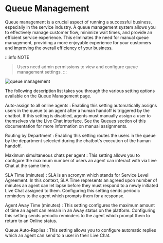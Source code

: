 # Queue Management

Queue management is a crucial aspect of running a successful business, especially in the service industry. A queue management system allows you to effectively manage customer flow, minimize wait times, and provide an efficient service experience. This eliminates the need for manual queue management, providing a more enjoyable experience for your customers and improving the overall efficiency of your business.

:::info NOTE
> Users need admin permissions to view and configure queue management settings.
:::

![queue management](https://botlhale-ai-assets.s3.amazonaws.com/queue-management.png)

The following description list takes you through the various setting options available on the Queue Management page.

Auto-assign to all online agents
: Enabling this setting automatically assigns users in the queue to an agent after a human handoff is triggered by the chatbot. If this setting is disabled, agents must manually assign a user to themselves via the Live Chat interface. See the [Queues](3%20-%20Queue.md) section of this documentation for more information on manual assignments.

Routing by Department
: Enabling this setting routes the users in the queue by the department selected during the chatbot's execution of the human handoff.  

Maximum simultaneous chats per agent
: This setting allows you to configure the maximum number of users an agent can interact with via Live Chat at the same time. 

SLA Time (minutes)
: SLA is an acronym which stands for Service Level Agreement. In this context, SLA Time represents an agreed upon number of minutes an agent can let lapse before they must respond to a newly initiated Live Chat assigned to them. Configuring this setting sends periodic reminders to the agent which prompts them for a response.

Agent Away Time (minutes)
: This setting configures the maximum amount of time an agent can remain in an Away status on the platform. Configuring this setting sends periodic reminders to the agent which prompt them to return to an Online status.

Queue Auto-Replies
: This setting allows you to configure automatic replies which an agent can send to a user in their Live Chat.



